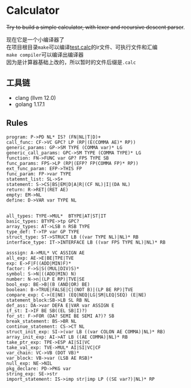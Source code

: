 # Calculator
~~Try to build a simple calculator, with lexer and recursive descent parser~~.

现在它是一个小编译器了  
在项目根目录`make`可以编译[test.calc](cmd/test.calc)的ir文件、可执行文件和汇编  
`make compiler`可以编译出编译器  
因为是计算器基础上改的，所以暂时的文件后缀是`.calc`  

## 工具链
- clang (llvm 12.0)
- golang 1.17.1
## Rules
```
program: P->PD NL* IS? (FN|NL|T|D)+
call_func: CF->VC GPC? LP (RP|(E(COMMA AE)* RP))
generic_params: GP->SM TYPE (COMMA var)* LG
generic_call_params: GPC->SM TYPE (COMMA TYPE)* LG
function: FN->FUNC var GP? FPS TYPE SB
func_params: FPS->LP (RP|(EFP? FP(COMMA FP)* RP))
ext_func_param: EFP->THIS FP
func_param: FP->var TYPE
statemnt_list: SL->S+
statement: S->CS|BS|EM|D|A|R|(CF NL)|I|(DA NL)
return: R->RET|(RET AE)
empty: EM->NL
define: D->VAR var TYPE NL


all_types: TYPE->MUL*  BTYPE|AT|ST|IT
basic_types: BTYPE->tp GPC?
array_types: AT->LSB n RSB TYPE
type_def: T->TP var GP TYPE
struct_type: ST->STRUCT LB ((var TYPE NL)|NL)* RB
interface_type: IT->INTERFACE LB ((var FPS TYPE NL)|NL)* RB

asssign: A->MUL* VC ASSIGN AE
all_exp: AE->E|BE|TPE|TVE
exp: E->F|F((ADD|MIN)F)*
factor: F->S|S((MUL|DIV)S)*
symbol: S->N|((ADD|MIN) N)
number: N->n|(LP E RP)|TVE|SE
bool_exp: BE->B|(B (AND|OR) BE)
boolean: B->TRUE|FALSE|C|(NOT B)|(LP BE RP)|TVE
compare_exp: C->(E|NE) (EQ|NEQ|LG|SM|LEQ|SEQ) (E|NE)
statement_block:SB->LB SL RB NL
def_ass: DA->var DEFA E|VAR var ASSIGN E
if_st: I->IF BE SB((EL SB|I)?)
for_st: F->FOR (DA? SEMI BE SEMI A?)? SB
break_statement: BS->BR NL
continue_statement: CS->CT NL
struct_init_exp: SI->(var LB ((var COLON AE COMMA)|NL)* RB)
array_init_exp: AI->AT LB ((AE COMMA)|NL)* RB
take_ptr_exp: TPE->ESP AI|SI|VC
take_val_exp: TVE->MUL* AI|SI|VC|CF
var_chain: VC->VB (DOT VB)*
var_block: VB->var (LSB AE RSB)*
null_exp: NE->NIL
pkg_declare: PD->PKG var
string_exp: SE->str
import_statement: IS->imp str|imp LP ((SE var?)|NL)* RP
```
